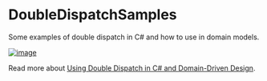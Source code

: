 # DoubleDispatchSamples
Some examples of double dispatch in C# and how to use in domain models.

[![image](https://user-images.githubusercontent.com/782127/49826409-e40df400-fd54-11e8-920a-2230822caaa0.png)](https://ardalis.com/double-dispatch-in-c-and-ddd)

Read more about [Using Double Dispatch in C# and Domain-Driven Design](https://ardalis.com/double-dispatch-in-c-and-ddd).


